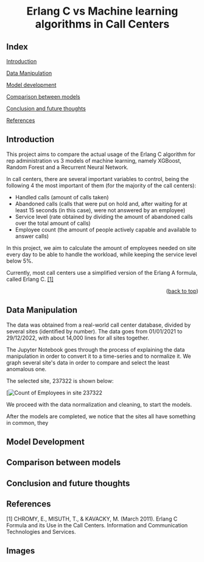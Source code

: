 <h1 align="center"> Erlang C vs Machine learning algorithms in Call Centers </h1>

<a name="readme-top"></a>

## Index

[Introduction](#Introduction)

[Data Manipulation](#data-manipulation)
 
[Model development](#Model-development)
 
[Comparison between models](#Comparison-between-models)
 
[Conclusion and future thoughts](#Conclusion-and-future-thoughts)

[References](#References)

## Introduction <a name="introduction"></a>

This project aims to compare the actual usage of the Erlang C algorithm for rep administration vs 3 models of machine learning, namely XGBoost, Random Forest and a Recurrent Neural Network.

In call centers, there are several important variables to control, being the following 4 the most important of them (for the majority of the call centers):

*  Handled calls (amount of calls taken)
*  Abandoned calls (calls that were put on hold and, after waiting for at least 15 seconds (in this case), were not answered by an employee)
*  Service level (rate obtained by dividing the amount of abandoned calls over the total amount of calls)
*  Employee count (the amount of people actively capable and available to answer calls)

In this project, we aim to calculate the amount of employees needed on site every day to be able to handle the workload, while keeping the service level below 5%.

Currently, most call centers use a simplified version of the Erlang A formula, called Erlang C. [[1]](#1)

<p align="right">(<a href="#readme-top">back to top</a>)</p>

## Data Manipulation <a name="data-manipulation"></a>

The data was obtained from a real-world call center database, divided by several sites (identified by number). The data goes from 01/01/2021 to 29/12/2022, with about 14,000 lines for all sites together.

The Jupyter Notebook goes through the process of explaining the data manipulation in order to convert it to a time-series and to normalize it. We graph several site's data in order to compare and select the least anomalous one.

The selected site, 237322 is shown below:

[![Count of Employees in site 237322][237322-cor]

We proceed with the data normalization and cleaning, to start the models.

After the models are completed, we notice that the sites all have something in common, they 


## Model Development <a name="model-development"></a>

## Comparison between models <a name="comparison-between-models"></a>

## Conclusion and future thoughts <a name="conclusion-and-future-thoughts"></a>




## References <a name="references"></a>

<a id="1">[1]</a> 
CHROMY, E., MISUTH, T., & KAVACKY, M. (March 2011). Erlang C Formula and its Use in the Call Centers. Information and Communication Technologies and Services.

## Images

[237322-cor]: pictures/237322-cor.png
